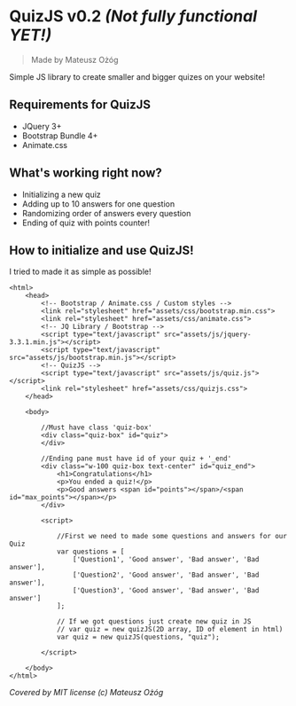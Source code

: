 # QuizJS v0.2 *(Not fully functional YET!)*
> Made by Mateusz Ożóg

Simple JS library to create smaller and bigger quizes on your website!

## Requirements for QuizJS
- JQuery 3+
- Bootstrap Bundle 4+
- Animate.css

## What's working right now?
- Initializing a new quiz
- Adding up to 10 answers for one question
- Randomizing order of answers every question
- Ending of quiz with points counter!

## How to initialize and use QuizJS!

I tried to made it as simple as possible!

```
<html>
    <head>
        <!-- Bootstrap / Animate.css / Custom styles -->
        <link rel="stylesheet" href="assets/css/bootstrap.min.css">
        <link rel="stylesheet" href="assets/css/animate.css">
        <!-- JQ Library / Bootstrap -->
        <script type="text/javascript" src="assets/js/jquery-3.3.1.min.js"></script>
        <script type="text/javascript" src="assets/js/bootstrap.min.js"></script>
        <!-- QuizJS -->
        <script type="text/javascript" src="assets/js/quiz.js"></script>
        <link rel="stylesheet" href="assets/css/quizjs.css">
    </head>

    <body>

        //Must have class 'quiz-box'
        <div class="quiz-box" id="quiz">
        </div>

        //Ending pane must have id of your quiz + '_end'
        <div class="w-100 quiz-box text-center" id="quiz_end">
            <h1>Congratulations</h1>
            <p>You ended a quiz!</p>
            <p>Good answers <span id="points"></span>/<span id="max_points"></span></p>
        </div>

        <script>

            //First we need to made some questions and answers for our Quiz
            var questions = [
                ['Question1', 'Good answer', 'Bad answer', 'Bad answer'],
                ['Question2', 'Good answer', 'Bad answer', 'Bad answer'],
                ['Question3', 'Good answer', 'Bad answer', 'Bad answer']
            ];

            // If we got questions just create new quiz in JS
            // var quiz = new quizJS(2D array, ID of element in html)
            var quiz = new quizJS(questions, "quiz");

        </script>

    </body>
</html>
```

*Covered by MIT license (c) Mateusz Ożóg*
